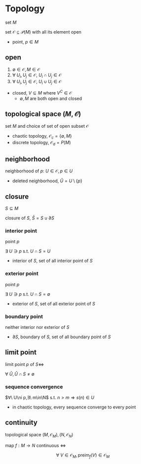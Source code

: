# Topology

set $M$

set $\mathcal O ⊆ \mathcal P(M)$ with all its element open

- point, $p\in M$

## open

1. $∅ \in\mathcal O,M\in\mathcal O$
1. $∀\ U_i,U_j\in\mathcal O,\ U_i\cap U_j\in\mathcal O$
1. $∀\ U_i,U_j\in\mathcal O,\ U_i\cup U_j\in\mathcal O$

- closed, $V ⊆ M$ where $V^C\in\mathcal O$
    - $∅, M$ are both open and closed

## topological space $(M,\mathcal O)$

set $M$ and choice of set of open subset $\mathcal O$

- chaotic topology, $\mathcal O_c=\{∅, M\}$
- discrete topology, $\mathcal O_d=P(M)$

## neighborhood

neighborhood of $p$:
$U\in\mathcal O,p\in U$

- deleted neighborhood, $\hat U=U\setminus\{p\}$

## closure

$S ⊆ M$

closure of $S$, $\bar S=S\cup ∂S$

### interior point

point $p$

$∃\ U\ni p$ s.t. $U\cap S=U$

- interior of $S$, set of all interior point of $S$

### exterior point

point $p$

$∃\ U\ni p$ s.t. $U\cap S= ∅$

- exterior of $S$, set of all exterior point of $S$

### boundary point

neither interior nor exterior of $S$

- $∂S$, boundary of $S$, set of all boundary point of $S$

## limit point

limit point $p$ of $S ⇔$

$∀\ \hat U,\hat U\cap S≠ ∅$

### sequence convergence

$∀\ U\ni p,∃\ m\in\N$ s.t. $n>m ⇒ s(n)\in U$

- in chaotic topology, every sequence converge to every point

## continuity

topological space $(M,\mathcal O_M),(N,\mathcal O_N)$

map $f:M → N$ continuous $⇔$

$$
∀\ V\in\mathcal O_M,\text{preim}_f(V)\in\mathcal O_M
$$
